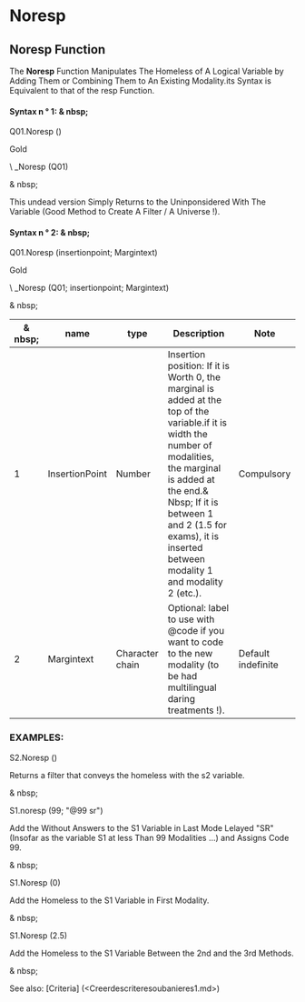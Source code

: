# Noresp

## Noresp Function

The **Noresp** Function Manipulates The Homeless of A Logical Variable by Adding Them or Combining Them to An Existing Modality.its Syntax is Equivalent to that of the resp Function.

#### Syntax n ° 1: & nbsp;

Q01.Noresp ()

Gold

\ _Noresp (Q01)

& nbsp;

This undead version Simply Returns to the Uninponsidered With The Variable (Good Method to Create A Filter / A Universe \!).

#### Syntax n ° 2: & nbsp;

Q01.Noresp (insertionpoint; Margintext)

Gold

\ _Noresp (Q01; insertionpoint; Margintext)

& nbsp;

| & nbsp; | **name** | **type** | **Description** | **Note** |
| --- | --- | --- | --- | --- |
| &#49; | InsertionPoint | Number | Insertion position: If it is Worth 0, the marginal is added at the top of the variable.if it is width the number of modalities, the marginal is added at the end.& Nbsp; If it is between 1 and 2 (1.5 for exams), it is inserted between modality 1 and modality 2 (etc.). | Compulsory |
| &#50; | Margintext | Character chain | Optional: label to use with @code if you want to code to the new modality (to be had multilingual daring treatments \!). | Default indefinite |

### EXAMPLES:

S2.Noresp ()

Returns a filter that conveys the homeless with the s2 variable.

& nbsp;

S1.noresp (99; "@99 sr")

Add the Without Answers to the S1 Variable in Last Mode Lelayed "SR" (Insofar as the variable S1 at less Than 99 Modalities ...) and Assigns Code 99.

& nbsp;

S1.Noresp (0)

Add the Homeless to the S1 Variable in First Modality.

& nbsp;

S1.Noresp (2.5)

Add the Homeless to the S1 Variable Between the 2nd and the 3rd Methods.

& nbsp;

See also: [Criteria] (<Creerdescriteresoubanieres1.md>)